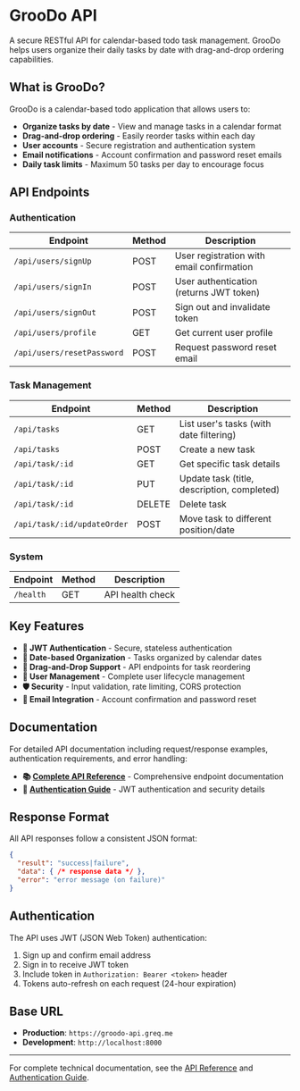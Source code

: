 # GrooDo API

A secure RESTful API for calendar-based todo task management. GrooDo helps users organize their daily tasks by date with drag-and-drop ordering capabilities.

## What is GrooDo?

GrooDo is a calendar-based todo application that allows users to:
- **Organize tasks by date** - View and manage tasks in a calendar format
- **Drag-and-drop ordering** - Easily reorder tasks within each day
- **User accounts** - Secure registration and authentication system
- **Email notifications** - Account confirmation and password reset emails
- **Daily task limits** - Maximum 50 tasks per day to encourage focus

## API Endpoints

### Authentication
| Endpoint | Method | Description |
|----------|--------|-------------|
| `/api/users/signUp` | POST | User registration with email confirmation |
| `/api/users/signIn` | POST | User authentication (returns JWT token) |
| `/api/users/signOut` | POST | Sign out and invalidate token |
| `/api/users/profile` | GET | Get current user profile |
| `/api/users/resetPassword` | POST | Request password reset email |

### Task Management
| Endpoint | Method | Description |
|----------|--------|-------------|
| `/api/tasks` | GET | List user's tasks (with date filtering) |
| `/api/tasks` | POST | Create a new task |
| `/api/task/:id` | GET | Get specific task details |
| `/api/task/:id` | PUT | Update task (title, description, completed) |
| `/api/task/:id` | DELETE | Delete task |
| `/api/task/:id/updateOrder` | POST | Move task to different position/date |

### System
| Endpoint | Method | Description |
|----------|--------|-------------|
| `/health` | GET | API health check |

## Key Features

- **🔐 JWT Authentication** - Secure, stateless authentication
- **📅 Date-based Organization** - Tasks organized by calendar dates
- **🔄 Drag-and-Drop Support** - API endpoints for task reordering
- **👤 User Management** - Complete user lifecycle management
- **🛡️ Security** - Input validation, rate limiting, CORS protection
- **📧 Email Integration** - Account confirmation and password reset

## Documentation

For detailed API documentation including request/response examples, authentication requirements, and error handling:

- **📚 [Complete API Reference](docs/api-reference.md)** - Comprehensive endpoint documentation
- **🔐 [Authentication Guide](docs/authentication.md)** - JWT authentication and security details

## Response Format

All API responses follow a consistent JSON format:

```json
{
  "result": "success|failure",
  "data": { /* response data */ },
  "error": "error message (on failure)"
}
```

## Authentication

The API uses JWT (JSON Web Token) authentication:
1. Sign up and confirm email address
2. Sign in to receive JWT token
3. Include token in `Authorization: Bearer <token>` header
4. Tokens auto-refresh on each request (24-hour expiration)

## Base URL

- **Production**: `https://groodo-api.greq.me`
- **Development**: `http://localhost:8000`

---

For complete technical documentation, see the [API Reference](docs/api-reference.md) and [Authentication Guide](docs/authentication.md).
